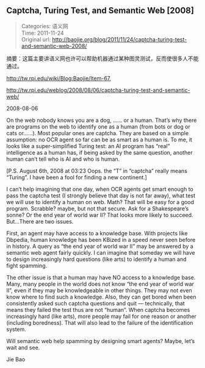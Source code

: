 Captcha, Turing Test, and Semantic Web [2008]
---
    
> Categories: 语义网  
> Time: 2011-11-24  
> Original url: <http://baojie.org/blog/2011/11/24/captcha-turing-test-and-semantic-web-2008/>
    
摘要：这篇主要讲语义网也许可以帮助机器通过某种图灵测试，反而使很多人不能通过。

http://tw.rpi.edu/wiki/Blog:Baojie/Item-67,

http://tw.rpi.edu/weblog/2008/08/06/captcha-turing-test-and-semantic-web/

2008-08-06

On the web nobody knows you are a dog, …… or a human. That’s why there are programs on the web to identify one as a human (from bots or dog or cats or……). Most popular ones are captcha. They are based on a simple assumption: no OCR agent so far can be as smart as a human is. To me, it looks like a super-simplified Turing test: an AI program has “real” intelligence as a human has, if being asked by the same question, another human can’t tell who is AI and who is human.

[P.S. August 6th, 2008 at 03:23 Oops. the “T” in “captcha” really means “Turing”. I have been a fool for finding a new continent.]

I can’t help imagining that one day, when OCR agents get smart enough to pass the captcha test (I strongly believe that day is not far away), what test we will use to identify a human on web. Math? That will be easy for a good program. Scrabble? maybe, but not that secure. Ask for a Shakespeare’s sonne? Or the end year of world war II? That looks more likely to succeed. But…There are two issues.

First, an agent may have access to a knowledge base. With projects like Dbpedia, human knowledge has been KBized in a speed never seen before in history. A query as “the end year of world war II” may be answered by a semantic web agent fairly quickly. I can imagine that someday we will have to design increasingly hard questions (like arts) to identify a human and fight spamming.

The other issue is that a human may have NO access to a knowledge base. Many, many people in the world does not know “the end year of world war II”, even if they may be knowledgeable in other things. They may not even know where to find such a knowledge. Also, they can get bored when been consistently asked such captcha questions and quit — technically, that means they failed the test thus are not “human”. When captcha becomes increasingly hard (like arts), more people may fail for one reason or another (including boredness). That will also lead to the failure of the identification system.

Will semantic web help spamming by designing smart agents?  Maybe, let’s wait and see.

Jie Bao    
    